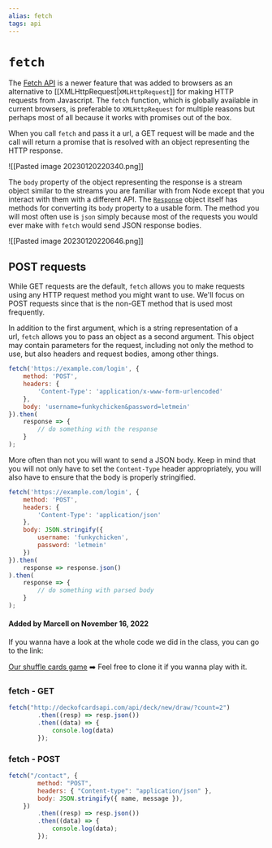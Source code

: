 ```yaml
---
alias: fetch
tags: api
---
```

# `fetch`

The [Fetch API](https://developer.mozilla.org/en-US/docs/Web/API/Fetch_API/Using_Fetch) is a newer feature that was added to browsers as an alternative to [[XMLHttpRequest|`XMLHttpRequest`]] for making HTTP requests from Javascript. The `fetch` function, which is globally available in current browsers, is preferable to `XMLHttpRequest` for multiple reasons but perhaps most of all because it works with promises out of the box.

When you call `fetch` and pass it a url, a GET request will be made and the call will return a promise that is resolved with an object representing the HTTP response.

![[Pasted image 20230120220340.png]]

The `body` property of the object representing the response is a stream object similar to the streams you are familiar with from Node except that you interact with them with a different API. The [`Response`](https://developer.mozilla.org/en-US/docs/Web/API/Response) object itself has methods for converting its `body` property to a usable form. The method you will most often use is `json` simply because most of the requests you would ever make with `fetch` would send JSON response bodies.

![[Pasted image 20230120220646.png]]

## POST requests

While GET requests are the default, `fetch` allows you to make requests using any HTTP request method you might want to use. We'll focus on POST requests since that is the non-GET method that is used most frequently.

In addition to the first argument, which is a string representation of a url, `fetch` allows you to pass an object as a second argument. This object may contain parameters for the request, including not only the method to use, but also headers and request bodies, among other things.

```js
fetch('https://example.com/login', {
    method: 'POST',
    headers: {
        'Content-Type': 'application/x-www-form-urlencoded'
    },
    body: 'username=funkychicken&password=letmein'
}).then(
    response => {
        // do something with the response
    }
);
```

More often than not you will want to send a JSON body. Keep in mind that you will not only have to set the `Content-Type` header appropriately, you will also have to ensure that the body is properly stringified.

```js
fetch('https://example.com/login', {
    method: 'POST',
    headers: {
        'Content-Type': 'application/json'
    },
    body: JSON.stringify({
        username: 'funkychicken',
        password: 'letmein'
    })
}).then(
    response => response.json()
).then(
    response => {
        // do something with parsed body
    }
);
```

#### Added by **Marcell** on November 16, 2022

If you wanna have a look at the whole code we did in the class, you can go to the link:

[Our shuffle cards game](https://github.com/marcellpret/shuffleCards) ➡️ Feel free to clone it if you wanna play with it.

### fetch - GET

```js
fetch("http://deckofcardsapi.com/api/deck/new/draw/?count=2")
        .then((resp) => resp.json())
        .then((data) => {
            console.log(data)
        });
```

### fetch - POST

```js
fetch("/contact", {
        method: "POST",
        headers: { "Content-type": "application/json" },
        body: JSON.stringify({ name, message }),
    })
        .then((resp) => resp.json())
        .then((data) => {
            console.log(data);
        });
```